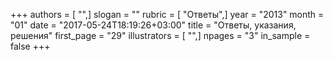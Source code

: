 +++
authors = [ "",]
slogan = ""
rubric = [ "Ответы",]
year = "2013"
month = "01"
date = "2017-05-24T18:19:26+03:00"
title = "Ответы, указания, решения"
first_page = "29"
illustrators = [ "",]
npages = "3"
in_sample = false
+++
